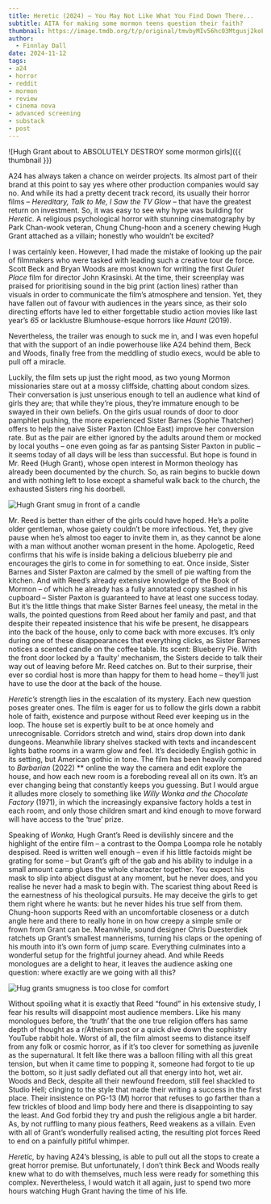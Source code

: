 ```yaml
---
title: Heretic (2024) – You May Not Like What You Find Down There...
subtitle: AITA for making some mormon teens question their faith?
thumbnail: https://image.tmdb.org/t/p/original/tmvbyMIv56hc03Mtgusj2koFWKj.jpg
author:
  - Finnlay Dall
date: 2024-11-12
tags:
- a24
- horror
- reddit
- mormon
- review
- cinema nova
- advanced screening
- substack
- post
---
```

![Hugh Grant about to ABSOLUTELY DESTROY some mormon girls]({{ thumbnail }})

A24 has always taken a chance on weirder projects. Its almost part of their brand at this point to say yes where other production companies would say no. And while its had a pretty decent track record, its usually their horror films – *Hereditary, Talk to Me, I Saw the TV Glow* – that have the greatest return on investment. So, it was easy to see why hype was building for *Heretic.* A religious psychological horror with stunning cinematography by Park Chan-wook veteran, Chung Chung-hoon and a scenery chewing Hugh Grant attached as a villain; honestly who wouldn’t be excited?

I was certainly keen. However, I had made the mistake of looking up the pair of filmmakers who were tasked with leading such a creative tour de force. Scott Beck and Bryan Woods are most known for writing the first *Quiet Place* film for director John Krasinski. At the time, their screenplay was praised for prioritising sound in the big print (action lines) rather than visuals in order to communicate the film’s atmosphere and tension. Yet, they have fallen out of favour with audiences in the years since, as their solo directing efforts have led to either forgettable studio action movies like last year’s *65* or lacklustre Blumhouse-esque horrors like *Haunt* (2019).

Nevertheless, the trailer was enough to suck me in, and I was even hopeful that with the support of an indie powerhouse like A24 behind them, Beck and Woods, finally free from the meddling of studio execs, would be able to pull off a miracle.

Luckily, the film sets up just the right mood, as two young Mormon missionaries stare out at a mossy cliffside, chatting about condom sizes. Their conversation is just unserious enough to tell an audience what kind of girls they are; that while they’re pious, they’re immature enough to be swayed in their own beliefs. On the girls usual rounds of door to door pamphlet pushing, the more experienced Sister Barnes (Sophie Thatcher) offers to help the naive Sister Paxton (Chloe East) improve her conversion rate. But as the pair are either ignored by the adults around them or mocked by local youths – one even going as far as pantsing Sister Paxton in public – it seems today of all days will be less than successful. But hope is found in Mr. Reed (Hugh Grant), whose open interest in Mormon theology has already been documented by the church. So, as rain begins to buckle down and with nothing left to lose except a shameful walk back to the church, the exhausted Sisters ring his doorbell.

![Hugh Grant smug in front of a candle](https://image.tmdb.org/t/p/original/ou0IOkJKeCrFGd9most5RoHn60h.jpg)

Mr. Reed is better than either of the girls could have hoped. He’s a polite older gentleman, whose gaiety couldn’t be more infectious. Yet, they give pause when he’s almost too eager to invite them in, as they cannot be alone with a man without another woman present in the home. Apologetic, Reed confirms that his wife is inside baking a delicious blueberry pie and encourages the girls to come in for something to eat. Once inside, Sister Barnes and Sister Paxton are calmed by the smell of pie wafting from the kitchen. And with Reed’s already extensive knowledge of the Book of Mormon – of which he already has a fully annotated copy stashed in his cupboard – Sister Paxton is guaranteed to have at least one success today. But it’s the little things that make Sister Barnes feel uneasy, the metal in the walls, the pointed questions from Reed about her family and past, and that despite their repeated insistence that his wife be present, he disappears into the back of the house, only to come back with more excuses. It’s only during one of these disappearances that everything clicks, as Sister Barnes notices a scented candle on the coffee table. Its scent: Blueberry Pie. With the front door locked by a ‘faulty’ mechanism, the Sisters decide to talk their way out of leaving before Mr. Reed catches on. But to their surprise, their ever so cordial host is more than happy for them to head home – they’ll just have to use the door at the back of the house.

 *Heretic’s* strength lies in the escalation of its mystery. Each new question poses greater ones. The film is eager for us to follow the girls down a rabbit hole of faith, existence and purpose without Reed ever keeping us in the loop. The house set is expertly built to be at once homely and unrecognisable. Corridors stretch and wind, stairs drop down into dank dungeons. Meanwhile library shelves stacked with texts and incandescent lights bathe rooms in a warm glow and feel. It’s decidedly English gothic in its setting, but American gothic in tone. The film has been heavily compared to *Barbarian* (2022) ** online the way the camera and edit explore the house, and how each new room is a foreboding reveal all on its own. It’s an ever changing being that constantly keeps you guessing. But I would argue it alludes more closely to something like *Willy Wonka and the Chocolate Factory* (1971), in which the increasingly expansive factory holds a test in each room, and only those children smart and kind enough to move forward will have access to the ‘true’ prize.

Speaking of *Wonka,* Hugh Grant’s Reed is devilishly sincere and the highlight of the entire film – a contrast to the Oompa Loompa role he notably despised. Reed is written well enough – even if his little factoids might be grating for some – but Grant’s gift of the gab and his ability to indulge in a small amount camp glues the whole character together. You expect his mask to slip into abject disgust at any moment, but he never does, and you realise he never had a mask to begin with. The scariest thing about Reed is the earnestness of his theological pursuits. He may deceive the girls to get them right where he wants: but he never hides his true self from them. Chung-hoon supports Reed with an uncomfortable closeness or a dutch angle here and there to really hone in on how creepy a simple smile or frown from Grant can be. Meanwhile, sound designer Chris Duesterdiek ratchets up Grant’s smallest mannerisms, turning his claps or the opening of his mouth into it’s own form of jump scare. Everything culminates into a wonderful setup for the frightful journey ahead. And while Reeds monologues are a delight to hear, it leaves the audience asking one question: where exactly are we going with all this?

![Hug grants smugness is too close for comfort](https://image.tmdb.org/t/p/original/as3Fo1b3o5zt09xI3y6Gx6aZ2Hz.jpg)

Without spoiling what it is exactly that Reed “found” in his extensive study, I fear his results will disappoint most audience members. Like his many monologues before, the ‘truth’ that the one true religion offers has same depth of thought as a r/Atheism post or a quick dive down the sophistry YouTube rabbit hole. Worst of all, the film almost seems to distance itself from any folk or cosmic horror, as if it’s too clever for something as juvenile as the supernatural. It felt like there was a balloon filling with all this great tension, but when it came time to popping it, someone had forgot to tie up the bottom, so it just sadly deflated out all that energy into hot, wet air. Woods and Beck, despite all their newfound freedom, still feel shackled to Studio Hell; clinging to the style that made their writing a success in the first place. Their insistence on PG-13 (M) horror that refuses to go farther than a few trickles of blood and limp body here and there is disappointing to say the least. And God forbid they try and push the religious angle a bit harder. As, by not ruffling to many pious feathers, Reed weakens as a villain. Even with all of Grant’s wonderfully realised acting, the resulting plot forces Reed to end on a painfully pitiful whimper.

 *Heretic,* by having A24’s blessing, is able to pull out all the stops to create a great horror premise. But unfortunately, I don’t think Beck and Woods really knew what to do with themselves, much less were ready for something this complex. Nevertheless, I would watch it all again, just to spend two more hours watching Hugh Grant having the time of his life.
